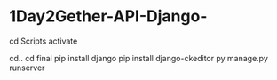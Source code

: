 # 1Day2Gether-API-Django-
cd Scripts
activate

cd..
cd final
pip install django
pip install django-ckeditor
py manage.py runserver

